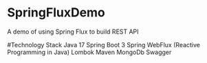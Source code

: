 # SpringFluxDemo
A demo of using Spring Flux to build REST API

#Technology Stack
Java 17
Spring Boot 3
Spring WebFlux (Reactive Programming in Java)
Lombok
Maven
MongoDb
Swagger